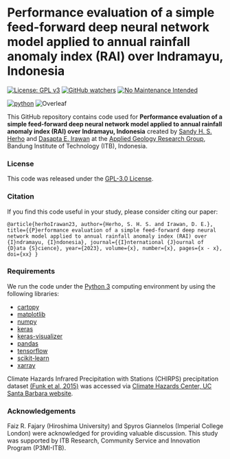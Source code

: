 # Performance evaluation of a simple feed-forward deep neural network model applied to annual rainfall anomaly index (RAI) over Indramayu, Indonesia


[![License: GPL v3](https://img.shields.io/badge/License-GPLv3-blue.svg)](https://www.gnu.org/licenses/gpl-3.0)
[![GitHub watchers](https://img.shields.io/github/watchers/Naereen/StrapDown.js.svg?style=social&label=Watch&maxAge=2592000)](https://github.com/sandyherho/IndraAnnDeepEval/watchers)
[![No Maintenance Intended](http://unmaintained.tech/badge.svg)](http://unmaintained.tech/)

[![python](https://img.shields.io/badge/python-★★★-lightgrey?labelColor=3776AB&logo=Python&style=for-the-badge&logoColor=white)](https://www.python.org/)
![Overleaf](https://img.shields.io/badge/-Overleaf-47A141?logo=Overleaf&style=for-the-badge&logoColor=white)


This GitHub repository contains code used for **Performance evaluation of a simple feed-forward deep neural network model applied to annual rainfall anomaly index (RAI) over Indramayu, Indonesia** created by [Sandy H. S. Herho](https://scholar.google.com/citations?user=uYQgjxMAAAAJ&hl=id) and [Dasapta E. Irawan](https://scholar.google.com/citations?user=Myvc78MAAAAJ&hl=en) at the [Applied Geology Research Group](https://itb.ac.id/applied-geology-research-group), Bandung Institute of Technology (ITB), Indonesia.

### License
This code was released under the [GPL-3.0 License](https://github.com/sandyherho/IndraAnnDeepEval/blob/main/LICENSE.txt).

### Citation
If you find this code useful in your study, please  consider citing our paper:


`
@article{herhoIrawan23,
         author={Herho, S. H. S. and Irawan, D. E.},
         title={{P}erformance evaluation of a simple feed-forward deep neural network model applied to annual rainfall anomaly index (RAI) over {I}ndramayu, {I}ndonesia},
         journal={{I}nternational {J}ournal of {D}ata {S}cience},
         year={2023},
         volume={x},
         number={x},
         pages={x - x},
         doi={xx}
}
`

### Requirements

We run the code under the [Python 3](https://www.python.org/) computing environment by using the following libraries:

- [cartopy](https://scitools.org.uk/cartopy/docs/latest/)
- [matplotlib](https://matplotlib.org/)
- [numpy](https://numpy.org/)
- [keras](https://keras.io/)
- [keras-visualizer](https://github.com/mahyar-amiri/keras-visualizer)
- [pandas](https://pandas.pydata.org/)
- [tensorflow](https://www.tensorflow.org/)
- [scikit-learn](https://scikit-learn.org/)
- [xarray](https://docs.xarray.dev/en/)

Climate Hazards Infrared Precipitation with Stations (CHIRPS) precipitation dataset [(Funk et al, 2015)](https://www.nature.com/articles/sdata201566) was accessed via [Climate Hazards Center, UC Santa Barbara website](https://data.chc.ucsb.edu/products/CHIRPS-2.0/).

### Acknowledgements

Faiz R. Fajary (Hiroshima University) and Spyros Giannelos (Imperial College London) were acknowledged for providing valuable discussion. This study was supported by ITB Research, Community Service and Innovation Program (P3MI-ITB).
